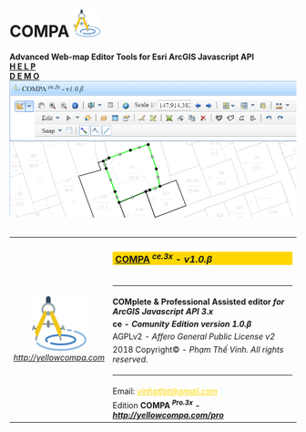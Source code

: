 # COMPA <img src="src/vh/awt/css/logo48.png"/>
<b>Advanced Web-map Editor Tools for Esri ArcGIS Javascript API</b><br />
<a href="http://qldd.matmagoc.com:9000/compa/help.html" target="_blank"><b>H E L P</b></a><br/>
<a href="http://qldd.matmagoc.com:9000/compa" target="_blank"><b>D E M O</b><br/><img src='src/images/screen0.png'/></a><br/>
<br/>
<table>
<tr><td rowspan="9" style="text-align:center"><a href="http://yellowcompa.com" target="_blank"><img src="src/vh/awt/css/logo96.png"/><br/><i>http://yellowcompa.com</i></a></td><td><h3 style="background-color:gold">&nbsp;<a href="http://yellowcompa.com/ce" target="_blank">COMPA</a><i><sup> ce.3x</sup> - v1.0.β</i></h3></td></tr>
<tr><td><hr/></td></tr>
<tr><td><b>COMplete & Professional Assisted editor<i> for ArcGIS Javascript API 3.x</i></b></td></tr>
<tr><td><b>ce - <i>Comunity Edition version 1.0.β</i></b></td></tr>
<tr><td>AGPLv2 - <i> Affero General Public License v2</i></td></tr>
<tr><td>2018 Copyright© - <i>Phạm Thế Vinh. All rights reserved.</i></td></tr>
<tr><td><hr/></td></tr>
<tr><td>Email: <i><a style="color:gold" href="mailto:vinhptfpt@gmail.com" target="_blank">vinhptfpt@gmail.com</i></td></tr>
<tr><td>Edition <b>COMPA<i><sup> Pro.3x</sup> - <a href="http://yellowcompa.com/pro" target="_blank">http://yellowcompa.com/pro</a></i></b></td></tr>
</table>
